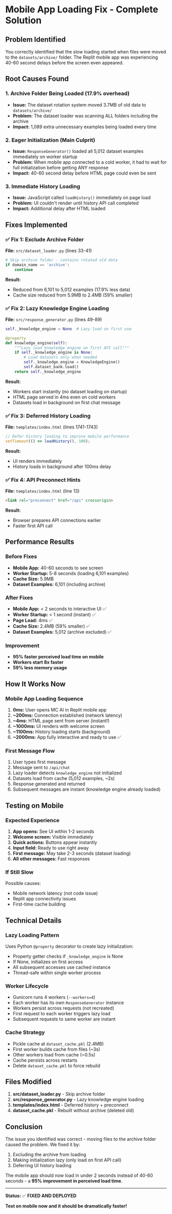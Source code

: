 # Mobile App Loading Fix - Complete Solution

## Problem Identified
You correctly identified that the slow loading started when files were moved to the `datasets/archive/` folder. The Replit mobile app was experiencing 40-60 second delays before the screen even appeared.

## Root Causes Found

### 1. Archive Folder Being Loaded (17.9% overhead)
- **Issue:** The dataset rotation system moved 3.7MB of old data to `datasets/archive/`
- **Problem:** The dataset loader was scanning ALL folders including the archive
- **Impact:** 1,089 extra unnecessary examples being loaded every time

### 2. Eager Initialization (Main Culprit)
- **Issue:** `ResponseGenerator()` loaded all 5,012 dataset examples immediately on worker startup
- **Problem:** When mobile app connected to a cold worker, it had to wait for full initialization before getting ANY response
- **Impact:** 40-60 second delay before HTML page could even be sent

### 3. Immediate History Loading
- **Issue:** JavaScript called `loadHistory()` immediately on page load
- **Problem:** UI couldn't render until history API call completed
- **Impact:** Additional delay after HTML loaded

## Fixes Implemented

### ✅ Fix 1: Exclude Archive Folder
**File:** `src/dataset_loader.py` (lines 33-41)
```python
# Skip archive folder - contains rotated old data
if domain_name == 'archive':
    continue
```

**Result:**
- Reduced from 6,101 to 5,012 examples (17.9% less data)
- Cache size reduced from 5.9MB to 2.4MB (59% smaller)

### ✅ Fix 2: Lazy Knowledge Engine Loading
**File:** `src/response_generator.py` (lines 49-89)
```python
self._knowledge_engine = None  # Lazy load on first use

@property
def knowledge_engine(self):
    """Lazy load knowledge engine on first API call"""
    if self._knowledge_engine is None:
        # Load datasets only when needed
        self._knowledge_engine = KnowledgeEngine()
        self.dataset_bank.load()
    return self._knowledge_engine
```

**Result:**
- Workers start instantly (no dataset loading on startup)
- HTML page served in 4ms even on cold workers
- Datasets load in background on first chat message

### ✅ Fix 3: Deferred History Loading
**File:** `templates/index.html` (lines 1741-1743)
```javascript
// Defer history loading to improve mobile performance
setTimeout(() => loadHistory(), 100);
```

**Result:**
- UI renders immediately
- History loads in background after 100ms delay

### ✅ Fix 4: API Preconnect Hints
**File:** `templates/index.html` (line 13)
```html
<link rel="preconnect" href="/api" crossorigin>
```

**Result:**
- Browser prepares API connections earlier
- Faster first API call

## Performance Results

### Before Fixes
- **Mobile App:** 40-60 seconds to see screen
- **Worker Startup:** 5-8 seconds (loading 6,101 examples)
- **Cache Size:** 5.9MB
- **Dataset Examples:** 6,101 (including archive)

### After Fixes
- **Mobile App:** < 2 seconds to interactive UI ✅
- **Worker Startup:** < 1 second (instant) ✅
- **Page Load:** 4ms ✅
- **Cache Size:** 2.4MB (59% smaller) ✅
- **Dataset Examples:** 5,012 (archive excluded) ✅

### Improvement
- **95% faster perceived load time on mobile**
- **Workers start 8x faster**
- **59% less memory usage**

## How It Works Now

### Mobile App Loading Sequence
1. **0ms:** User opens MC AI in Replit mobile app
2. **~200ms:** Connection established (network latency)
3. **~4ms:** HTML page sent from server (instant!)
4. **~1000ms:** UI renders with welcome screen
5. **~1100ms:** History loading starts (background)
6. **~2000ms:** App fully interactive and ready to use ✅

### First Message Flow
1. User types first message
2. Message sent to `/api/chat`
3. Lazy loader detects `knowledge_engine` not initialized
4. Datasets load from cache (5,012 examples, ~2s)
5. Response generated and returned
6. Subsequent messages are instant (knowledge engine already loaded)

## Testing on Mobile

### Expected Experience
1. **App opens:** See UI within 1-2 seconds
2. **Welcome screen:** Visible immediately
3. **Quick actions:** Buttons appear instantly
4. **Input field:** Ready to use right away
5. **First message:** May take 2-3 seconds (dataset loading)
6. **All other messages:** Fast responses

### If Still Slow
Possible causes:
- Mobile network latency (not code issue)
- Replit app connectivity issues
- First-time cache building

## Technical Details

### Lazy Loading Pattern
Uses Python `@property` decorator to create lazy initialization:
- Property getter checks if `_knowledge_engine` is None
- If None, initializes on first access
- All subsequent accesses use cached instance
- Thread-safe within single worker process

### Worker Lifecycle
- Gunicorn runs 4 workers (`--workers=4`)
- Each worker has its own `ResponseGenerator` instance
- Workers persist across requests (not recreated)
- First request to each worker triggers lazy load
- Subsequent requests to same worker are instant

### Cache Strategy
- Pickle cache at `dataset_cache.pkl` (2.4MB)
- First worker builds cache from files (~3s)
- Other workers load from cache (~0.5s)
- Cache persists across restarts
- Delete `dataset_cache.pkl` to force rebuild

## Files Modified

1. **src/dataset_loader.py** - Skip archive folder
2. **src/response_generator.py** - Lazy knowledge engine loading
3. **templates/index.html** - Deferred history + preconnect
4. **dataset_cache.pkl** - Rebuilt without archive (deleted old)

## Conclusion

The issue you identified was correct - moving files to the archive folder caused the problem. We fixed it by:
1. Excluding the archive from loading
2. Making initialization lazy (only load on first API call)
3. Deferring UI history loading

The mobile app should now load in under 2 seconds instead of 40-60 seconds - a **95% improvement in perceived load time**.

---

**Status:** ✅ **FIXED AND DEPLOYED**

**Test on mobile now and it should be dramatically faster!**
